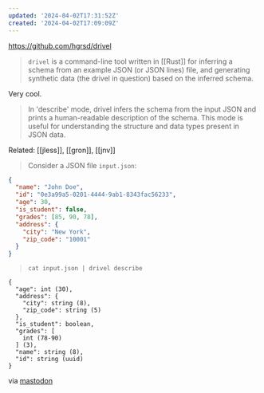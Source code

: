 ```yaml
---
updated: '2024-04-02T17:31:52Z'
created: '2024-04-02T17:09:09Z'
---
```

https://github.com/hgrsd/drivel

> `drivel` is a command-line tool written in [[Rust]] for inferring a schema from an example JSON (or JSON lines) file, and generating synthetic data (the drivel in question) based on the inferred schema.

Very cool.

> In 'describe' mode, drivel infers the schema from the input JSON and prints a human-readable description of the schema. This mode is useful for understanding the structure and data types present in JSON data.

Related: [[jless]], [[gron]], [[jnv]]

> Consider a JSON file `input.json`:

```json
{
  "name": "John Doe",
  "id": "0e3a99a5-0201-4444-9ab1-8343fac56233",
  "age": 30,
  "is_student": false,
  "grades": [85, 90, 78],
  "address": {
    "city": "New York",
    "zip_code": "10001"
  }
}
```

> `cat input.json | drivel describe`

```
{
  "age": int (30),
  "address": {
    "city": string (8),
    "zip_code": string (5)
  },
  "is_student": boolean,
  "grades": [
    int (78-90)
  ] (3),
  "name": string (8),
  "id": string (uuid)
}
```

via [mastodon](https://hachyderm.io/@hgrsd/112196338504223975)